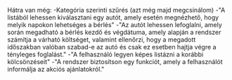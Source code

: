 Hátra van még:
-Kategória szerinti szűrés (azt még majd megcsinálom)
-"A listából lehessen kiválasztani egy autót, amely esetén megnézhető, hogy melyik napokon lehetséges a bérlés"
-"Az autót lehessen lefoglalni, amely során megadható a bérlés kezdő és végdátuma, amely
  alapján a rendszer számítja a várható költséget, valamint ellenőrzi, hogy a megadott
  időszakban valóban szabad-e az autó és csak ez esetben hajtja végre a tényleges foglalást."
-"A felhasználó legyen képes listázni a korábbi kölcsönzéseit"
-"A rendszer biztosítson egy funkciót, amely a felhasználót informálja az akciós ajánlatokról."

